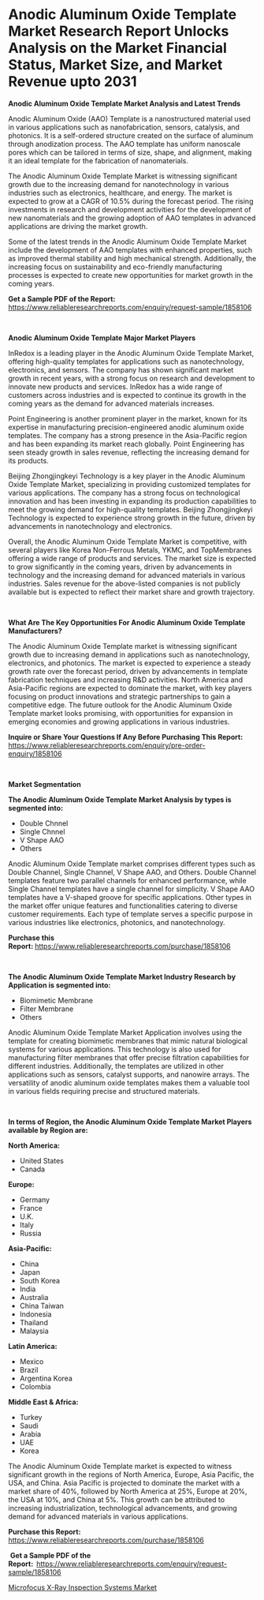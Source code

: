 <p><h1>Anodic Aluminum Oxide Template Market Research Report Unlocks Analysis on the Market Financial Status, Market Size, and Market Revenue upto 2031</h1></p><p><strong>Anodic Aluminum Oxide Template Market Analysis and Latest Trends</strong></p>
<p><p>Anodic Aluminum Oxide (AAO) Template is a nanostructured material used in various applications such as nanofabrication, sensors, catalysis, and photonics. It is a self-ordered structure created on the surface of aluminum through anodization process. The AAO template has uniform nanoscale pores which can be tailored in terms of size, shape, and alignment, making it an ideal template for the fabrication of nanomaterials.</p><p>The Anodic Aluminum Oxide Template Market is witnessing significant growth due to the increasing demand for nanotechnology in various industries such as electronics, healthcare, and energy. The market is expected to grow at a CAGR of 10.5% during the forecast period. The rising investments in research and development activities for the development of new nanomaterials and the growing adoption of AAO templates in advanced applications are driving the market growth.</p><p>Some of the latest trends in the Anodic Aluminum Oxide Template Market include the development of AAO templates with enhanced properties, such as improved thermal stability and high mechanical strength. Additionally, the increasing focus on sustainability and eco-friendly manufacturing processes is expected to create new opportunities for market growth in the coming years.</p></p>
<p><strong>Get a Sample PDF of the Report:&nbsp;</strong> <a href="https://www.reliableresearchreports.com/enquiry/request-sample/1858106">https://www.reliableresearchreports.com/enquiry/request-sample/1858106</a></p>
<p>&nbsp;</p>
<p><strong>Anodic Aluminum Oxide Template Major Market Players</strong></p>
<p><p>InRedox is a leading player in the Anodic Aluminum Oxide Template Market, offering high-quality templates for applications such as nanotechnology, electronics, and sensors. The company has shown significant market growth in recent years, with a strong focus on research and development to innovate new products and services. InRedox has a wide range of customers across industries and is expected to continue its growth in the coming years as the demand for advanced materials increases.</p><p>Point Engineering is another prominent player in the market, known for its expertise in manufacturing precision-engineered anodic aluminum oxide templates. The company has a strong presence in the Asia-Pacific region and has been expanding its market reach globally. Point Engineering has seen steady growth in sales revenue, reflecting the increasing demand for its products.</p><p>Beijing Zhongjingkeyi Technology is a key player in the Anodic Aluminum Oxide Template Market, specializing in providing customized templates for various applications. The company has a strong focus on technological innovation and has been investing in expanding its production capabilities to meet the growing demand for high-quality templates. Beijing Zhongjingkeyi Technology is expected to experience strong growth in the future, driven by advancements in nanotechnology and electronics.</p><p>Overall, the Anodic Aluminum Oxide Template Market is competitive, with several players like Korea Non-Ferrous Metals, YKMC, and TopMembranes offering a wide range of products and services. The market size is expected to grow significantly in the coming years, driven by advancements in technology and the increasing demand for advanced materials in various industries. Sales revenue for the above-listed companies is not publicly available but is expected to reflect their market share and growth trajectory.</p></p>
<p>&nbsp;</p>
<p><strong>What Are The Key Opportunities For Anodic Aluminum Oxide Template Manufacturers?</strong></p>
<p><p>The Anodic Aluminum Oxide Template market is witnessing significant growth due to increasing demand in applications such as nanotechnology, electronics, and photonics. The market is expected to experience a steady growth rate over the forecast period, driven by advancements in template fabrication techniques and increasing R&D activities. North America and Asia-Pacific regions are expected to dominate the market, with key players focusing on product innovations and strategic partnerships to gain a competitive edge. The future outlook for the Anodic Aluminum Oxide Template market looks promising, with opportunities for expansion in emerging economies and growing applications in various industries.</p></p>
<p><strong>Inquire or Share Your Questions If Any Before Purchasing This Report:</strong> <a href="https://www.reliableresearchreports.com/enquiry/pre-order-enquiry/1858106">https://www.reliableresearchreports.com/enquiry/pre-order-enquiry/1858106</a></p>
<p>&nbsp;</p>
<p><strong>Market Segmentation</strong></p>
<p><strong>The Anodic Aluminum Oxide Template Market Analysis by types is segmented into:</strong></p>
<p><ul><li>Double Chnnel</li><li>Single Chnnel</li><li>V Shape AAO</li><li>Others</li></ul></p>
<p><p>Anodic Aluminum Oxide Template market comprises different types such as Double Channel, Single Channel, V Shape AAO, and Others. Double Channel templates feature two parallel channels for enhanced performance, while Single Channel templates have a single channel for simplicity. V Shape AAO templates have a V-shaped groove for specific applications. Other types in the market offer unique features and functionalities catering to diverse customer requirements. Each type of template serves a specific purpose in various industries like electronics, photonics, and nanotechnology.</p></p>
<p><strong>Purchase this Report:&nbsp;</strong><a href="https://www.reliableresearchreports.com/purchase/1858106">https://www.reliableresearchreports.com/purchase/1858106</a></p>
<p>&nbsp;</p>
<p><strong>The Anodic Aluminum Oxide Template Market Industry Research by Application is segmented into:</strong></p>
<p><ul><li>Biomimetic Membrane</li><li>Filter Membrane</li><li>Others</li></ul></p>
<p><p>Anodic Aluminum Oxide Template Market Application involves using the template for creating biomimetic membranes that mimic natural biological systems for various applications. This technology is also used for manufacturing filter membranes that offer precise filtration capabilities for different industries. Additionally, the templates are utilized in other applications such as sensors, catalyst supports, and nanowire arrays. The versatility of anodic aluminum oxide templates makes them a valuable tool in various fields requiring precise and structured materials.</p></p>
<p>&nbsp;</p>
<p><strong>In terms of Region, the Anodic Aluminum Oxide Template Market Players available by Region are:</strong></p>
<p>
    <p> <strong> North America: </strong>
        <ul>
            <li>United States</li>
            <li>Canada</li>
        </ul>
        </p> 
    <p> <strong> Europe: </strong>
        <ul>
            <li>Germany</li>
            <li>France</li>
            <li>U.K.</li>
            <li>Italy</li>
            <li>Russia</li>
        </ul>
        </p> 
    <p> <strong> Asia-Pacific: </strong>
        <ul>
            <li>China</li>
            <li>Japan</li>
            <li>South Korea</li>
            <li>India</li>
            <li>Australia</li>
            <li>China Taiwan</li>
            <li>Indonesia</li>
            <li>Thailand</li>
            <li>Malaysia</li>
        </ul>
        </p> 
    <p> <strong> Latin America: </strong>
        <ul>
            <li>Mexico</li>
            <li>Brazil</li>
            <li>Argentina Korea</li>
            <li>Colombia</li>
        </ul>
        </p> 
    <p> <strong> Middle East & Africa: </strong>
        <ul>
            <li>Turkey</li>
            <li>Saudi</li>
            <li>Arabia</li>
            <li>UAE</li>
            <li>Korea</li>
        </ul>
    </p>
    </p>
<p><p>The Anodic Aluminum Oxide Template market is expected to witness significant growth in the regions of North America, Europe, Asia Pacific, the USA, and China. Asia Pacific is projected to dominate the market with a market share of 40%, followed by North America at 25%, Europe at 20%, the USA at 10%, and China at 5%. This growth can be attributed to increasing industrialization, technological advancements, and growing demand for advanced materials in various applications.</p></p>
<p><strong>Purchase this Report: </strong><a href="https://www.reliableresearchreports.com/purchase/1858106">https://www.reliableresearchreports.com/purchase/1858106</a></p>
<p>&nbsp;<strong>Get a Sample PDF of the Report:&nbsp;&nbsp;</strong><a href="https://www.reliableresearchreports.com/enquiry/request-sample/1858106">https://www.reliableresearchreports.com/enquiry/request-sample/1858106</a></p>
<p><strong></strong></p>
<p><p><a href="https://chivalrous-flock-a86.notion.site/Microfocus-X-Ray-Inspection-Systems-Market-Size-Furnishes-Valuable-Information-Encompassing-Market-S-82ec953b27124bbdb220f64ac9720a05">Microfocus X-Ray Inspection Systems Market</a></p></p>